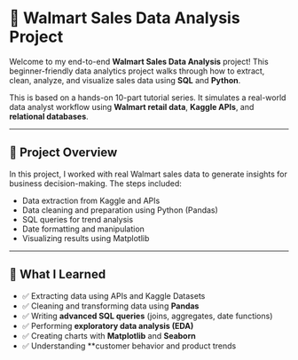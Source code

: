 # 🛒 Walmart Sales Data Analysis Project

Welcome to my end-to-end **Walmart Sales Data Analysis** project! This beginner-friendly data analytics project walks through how to extract, clean, analyze, and visualize sales data using **SQL** and **Python**.

This is based on a hands-on 10-part tutorial series. It simulates a real-world data analyst workflow using **Walmart retail data**, **Kaggle APIs**, and **relational databases**.

---

## 📌 Project Overview

In this project, I worked with real Walmart sales data to generate insights for business decision-making. The steps included:

- Data extraction from Kaggle and APIs
- Data cleaning and preparation using Python (Pandas)
- SQL queries for trend analysis
- Date formatting and manipulation
- Visualizing results using Matplotlib

---

## 🚀 What I Learned

- ✅ Extracting data using APIs and Kaggle Datasets
- ✅ Cleaning and transforming data using **Pandas**
- ✅ Writing **advanced SQL queries** (joins, aggregates, date functions)
- ✅ Performing **exploratory data analysis (EDA)**
- ✅ Creating charts with **Matplotlib** and **Seaborn**
- ✅ Understanding **customer behavior and product trends

